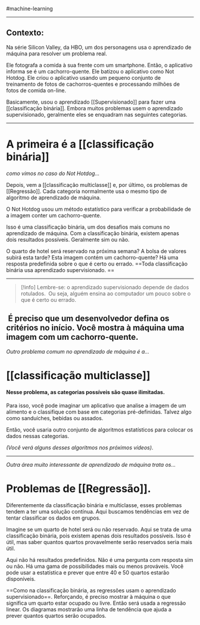 #machine-learning

---
## Contexto:

Na série Silicon Valley, da HBO, um dos personagens usa o aprendizado de máquina para resolver um problema real. 

Ele fotografa a comida à sua frente com um smartphone. Então, o aplicativo informa se é um cachorro-quente. Ele batizou o aplicativo como Not Hotdog. Ele criou o aplicativo usando um pequeno conjunto de treinamento de fotos de cachorros-quentes e processando milhões de fotos de comida on-line. 

Basicamente, usou o aprendizado [[Supervisionado]] para fazer uma [[classificação binária]]. Embora muitos problemas usem o aprendizado supervisionado, geralmente eles se enquadram nas seguintes categorias.

---
# A primeira é a [[classificação binária]]
*como vimos no caso do Not Hotdog...*

Depois, vem a [[classificação multiclasse]] e, por último, os problemas de [[Regressão]]. Cada categoria normalmente usa o mesmo tipo de algoritmo de aprendizado de máquina. 

O Not Hotdog usou um método estatístico para verificar a probabilidade de a imagem conter um cachorro-quente. 

Isso é uma classificação binária, um dos desafios mais comuns no aprendizado de máquina. Com a classificação binária, existem apenas dois resultados possíveis. Geralmente sim ou não. 

O quarto de hotel será reservado na próxima semana? A bolsa de valores subirá esta tarde? Esta imagem contém um cachorro-quente? Há uma resposta predefinida sobre o que é certo ou errado. ==Toda classificação binária usa aprendizado supervisionado. ==

---
> [!info] Lembre-se: o aprendizado supervisionado depende de dados rotulados. 
> Ou seja, alguém ensina ao computador um pouco sobre o que é certo ou errado.

 É preciso que um desenvolvedor defina os critérios no início. Você mostra à máquina uma imagem com um cachorro-quente. 
 
---
*Outro problema comum no aprendizado de máquina é a...*
# [[classificação multiclasse]]


#### Nesse problema, as categorias possíveis são quase **ilimitadas**. 

Para isso, você pode imaginar um aplicativo que analise a imagem de um alimento e o classifique com base em categorias pré-definidas. Talvez algo como sanduíches, bebidas ou assados. 

Então, você usaria outro conjunto de algoritmos estatísticos para colocar os dados nessas categorias. 

*(Você verá alguns desses algoritmos nos próximos vídeos)*. 

---
*Outra área muito interessante de aprendizado de máquina trata os...*
# Problemas de [[Regressão]]. 

Diferentemente da classificação binária e multiclasse, esses problemas tendem a ter uma solução contínua. Aqui buscamos tendências em vez de tentar classificar os dados em grupos. 

Imagine se um quarto de hotel será ou não reservado. Aqui se trata de uma classificação binária, pois existem apenas dois resultados possíveis. Isso é útil, mas saber quantos quartos provavelmente serão reservados seria mais útil. 

Aqui não há resultados predefinidos. Não é uma pergunta com resposta sim ou não. Há uma gama de possibilidades mais ou menos prováveis. Você pode usar a estatística e prever que entre 40 e 50 quartos estarão disponíveis. 

==Como na classificação binária, as regressões usam o aprendizado supervisionado==. Reforçando, é preciso mostrar à máquina o que significa um quarto estar ocupado ou livre. Então será usada a regressão linear. Os diagramas mostrarão uma linha de tendência que ajuda a prever quantos quartos serão ocupados. 